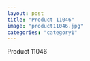 ```yaml
---
layout: post
title: "Product 11046"
image: "product11046.jpg"
categories: "category1"
---
```

Product 11046
